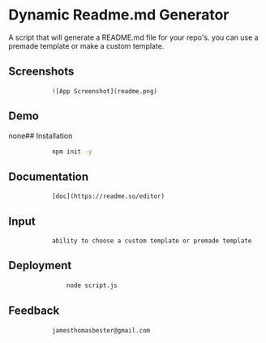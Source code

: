 # Dynamic Readme.md Generator
            
A script that will generate a README.md file for your repo's. you can use a premade template or make a custom template.
## Screenshots 
            

                ![App Screenshot](readme.png)
## Demo 
none## Installation 
```bash
            npm init -y
```
## Documentation 

                [doc](https://readme.so/editor)
## Input 

                ability to choose a custom template or premade template 
## Deployment 
```bash
                node script.js
```
## Feedback 

                jamesthomasbester@gmail.com